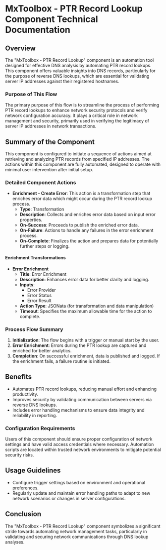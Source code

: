 # MxToolbox - PTR Record Lookup Component Technical Documentation

## Overview
The "MxToolbox - PTR Record Lookup" component is an automation tool designed for effective DNS analysis by automating PTR record lookups. This component offers valuable insights into DNS records, particularly for the purpose of reverse DNS lookups, which are essential for validating server IP addresses against their registered hostnames.

### Purpose of This Flow
The primary purpose of this flow is to streamline the process of performing PTR record lookups to enhance network security protocols and verify network configuration accuracy. It plays a critical role in network management and security, primarily used in verifying the legitimacy of server IP addresses in network transactions.

## Summary of the Component
This component is configured to initiate a sequence of actions aimed at retrieving and analyzing PTR records from specified IP addresses. The actions within this component are fully automated, designed to operate with minimal user intervention after initial setup.

### Detailed Component Actions
- **Enrichment - Create Error**: This action is a transformation step that enriches error data which might occur during the PTR record lookup process.
  - **Type**: Transformation
  - **Description**: Collects and enriches error data based on input error properties.
  - **On-Success**: Proceeds to publish the enriched error data.
  - **On-Failure**: Actions to handle any failures in the error enrichment process.
  - **On-Complete**: Finalizes the action and prepares data for potentially further steps or logging.

#### Enrichment Transformations
- **Error Enrichment**
  - **Title**: Error Enrichment
  - **Description**: Enhances error data for better clarity and logging.
  - **Inputs**:
    - Error Provider
    - Error Status
    - Error Result
  - **Action Type**: JSONata (for transformation and data manipulation)
  - **Timeout**: Specifies the maximum allowable time for the action to complete.

### Process Flow Summary
1. **Initialization**: The flow begins with a trigger or manual start by the user.
2. **Error Enrichment**: Errors during the PTR lookup are captured and enriched for better analytics.
3. **Completion**: On successful enrichment, data is published and logged. If the enrichment fails, a failure routine is initiated.

## Benefits
- Automates PTR record lookups, reducing manual effort and enhancing productivity.
- Improves security by validating communication between servers via reverse DNS lookups.
- Includes error handling mechanisms to ensure data integrity and reliability in reporting.

### Configuration Requirements
Users of this component should ensure proper configuration of network settings and have valid access credentials where necessary. Automation scripts are located within trusted network environments to mitigate potential security risks.

## Usage Guidelines
- Configure trigger settings based on environment and operational preferences.
- Regularly update and maintain error handling paths to adapt to new network scenarios or changes in server configurations.

## Conclusion
The "MxToolbox - PTR Record Lookup" component symbolizes a significant stride towards automating network management tasks, particularly in validating and securing network communications through DNS lookup analyses.

